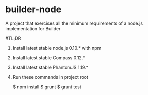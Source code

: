 builder-node
============

A project that exercises all the minimum requirements of a node.js implementation for Builder

#TL;DR

1. Install latest stable node.js 0.10.* with npm
2. Install latest stable Compass 0.12.*
3. Install latest stable PhantomJS 1.19.*
4. Run these commands in project root

    $ npm install
    $ grunt
    $ grunt test
